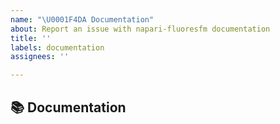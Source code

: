 ```yaml
---
name: "\U0001F4DA Documentation"
about: Report an issue with napari-fluoresfm documentation
title: ''
labels: documentation
assignees: ''

---
```


## 📚 Documentation
<!-- A clear and concise description of the documentation that needs to be created/updated -->
